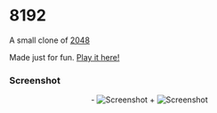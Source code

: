 # 8192
A small clone of [2048](http://gabrielecirulli.github.io/2048/)

Made just for fun. [Play it here!](http://lenaan.github.io/)

### Screenshot

<p align="center">
-  <img src="https://user-images.githubusercontent.com/18316174/44370775-9171a900-a4d3-11e8-991a-88d7adf92978.jpg" alt="Screenshot"/>
+  <img src="photo6461995_456247009" alt="Screenshot"/>
 </p>
